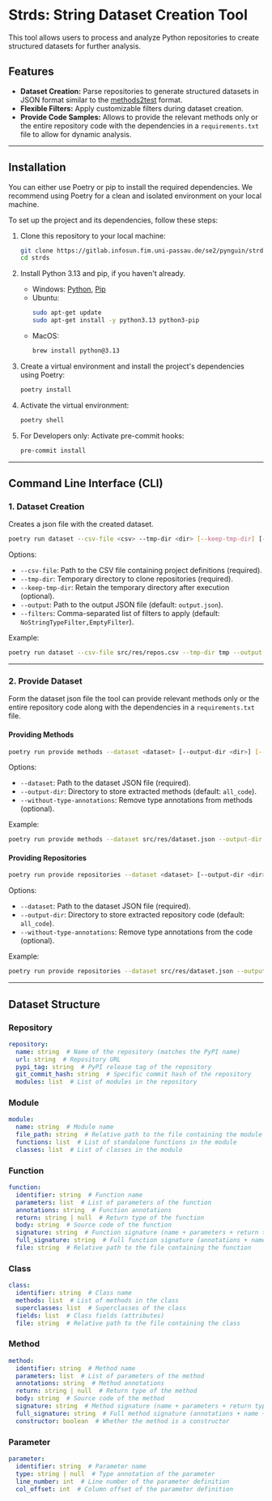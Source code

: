 # Strds: String Dataset Creation Tool

This tool allows users to process and analyze Python repositories to create structured datasets for further analysis.


## Features

- **Dataset Creation:** Parse repositories to generate structured datasets in JSON format similar to
  the [methods2test](https://github.com/microsoft/methods2test) format.
- **Flexible Filters:** Apply customizable filters during dataset creation.
- **Provide Code Samples:** Allows to provide the relevant methods only or the entire repository code with the
  dependencies in a `requirements.txt` file to allow for dynamic analysis.

---

## Installation

You can either use Poetry or pip to install the required dependencies. We recommend using Poetry for a clean and
isolated environment on your local machine.

To set up the project and its dependencies, follow these steps:

1. Clone this repository to your local machine:

   ```bash
   git clone https://gitlab.infosun.fim.uni-passau.de/se2/pynguin/strds.git
   cd strds
   ```

2. Install Python 3.13 and pip, if you haven't already.
   
    - Windows: [Python](https://www.python.org/downloads/release/python), [Pip](https://pip.pypa.io/en/stable/installation/)
    - Ubuntu:
      ```bash
      sudo apt-get update
      sudo apt-get install -y python3.13 python3-pip
      ```
   - MacOS:
       ```bash
       brew install python@3.13
       ```

3. Create a virtual environment and install the project's dependencies using Poetry:

    ```bash
    poetry install
    ```

4. Activate the virtual environment:

    ```bash
    poetry shell
    ```

5. For Developers only: Activate pre-commit hooks:

    ```bash
    pre-commit install
    ```

---

## Command Line Interface (CLI)

### 1. Dataset Creation

Creates a json file with the created dataset.

```bash
poetry run dataset --csv-file <csv> --tmp-dir <dir> [--keep-tmp-dir] [--output <json>] [--filters <filters>]
```

Options:

- `--csv-file`: Path to the CSV file containing project definitions (required).
- `--tmp-dir`: Temporary directory to clone repositories (required).
- `--keep-tmp-dir`: Retain the temporary directory after execution (optional).
- `--output`: Path to the output JSON file (default: `output.json`).
- `--filters`: Comma-separated list of filters to apply (default: `NoStringTypeFilter,EmptyFilter`).

Example:

```bash
poetry run dataset --csv-file src/res/repos.csv --tmp-dir tmp --output output/dataset.json
```

---

### 2. Provide Dataset

Form the dataset json file the tool can provide relevant methods only or the entire repository code along with the
dependencies in a `requirements.txt` file.

#### Providing Methods

```bash
poetry run provide methods --dataset <dataset> [--output-dir <dir>] [--without-type-annotations]
```

Options:

- `--dataset`: Path to the dataset JSON file (required).
- `--output-dir`: Directory to store extracted methods (default: `all_code`).
- `--without-type-annotations`: Remove type annotations from methods (optional).

Example:

```bash
poetry run provide methods --dataset src/res/dataset.json --output-dir output
```

#### Providing Repositories

```bash
poetry run provide repositories --dataset <dataset> [--output-dir <dir>]
```

Options:

- `--dataset`: Path to the dataset JSON file (required).
- `--output-dir`: Directory to store extracted repository code (default: `all_code`).
- `--without-type-annotations`: Remove type annotations from the code (optional).

Example:

```bash
poetry run provide repositories --dataset src/res/dataset.json --output-dir output
```

---

## Dataset Structure

### Repository

```yaml
repository:
  name: string  # Name of the repository (matches the PyPI name)
  url: string  # Repository URL
  pypi_tag: string  # PyPI release tag of the repository
  git_commit_hash: string  # Specific commit hash of the repository
  modules: list  # List of modules in the repository
```

### Module

```yaml
module:
  name: string  # Module name
  file_path: string  # Relative path to the file containing the module
  functions: list  # List of standalone functions in the module
  classes: list  # List of classes in the module
```

### Function

```yaml
function:
  identifier: string  # Function name
  parameters: list  # List of parameters of the function
  annotations: string  # Function annotations
  return: string | null  # Return type of the function
  body: string  # Source code of the function
  signature: string  # Function signature (name + parameters + return type)
  full_signature: string  # Full function signature (annotations + name + parameters + return type)
  file: string  # Relative path to the file containing the function
```

### Class

```yaml
class:
  identifier: string  # Class name
  methods: list  # List of methods in the class
  superclasses: list  # Superclasses of the class
  fields: list  # Class fields (attributes)
  file: string  # Relative path to the file containing the class
```

### Method

```yaml
method:
  identifier: string  # Method name
  parameters: list  # List of parameters of the method
  annotations: string  # Method annotations
  return: string | null  # Return type of the method
  body: string  # Source code of the method
  signature: string  # Method signature (name + parameters + return type)
  full_signature: string  # Full method signature (annotations + name + parameters + return type)
  constructor: boolean  # Whether the method is a constructor
```

### Parameter

```yaml
parameter:
  identifier: string  # Parameter name
  type: string | null  # Type annotation of the parameter
  line_number: int  # Line number of the parameter definition
  col_offset: int  # Column offset of the parameter definition
```
